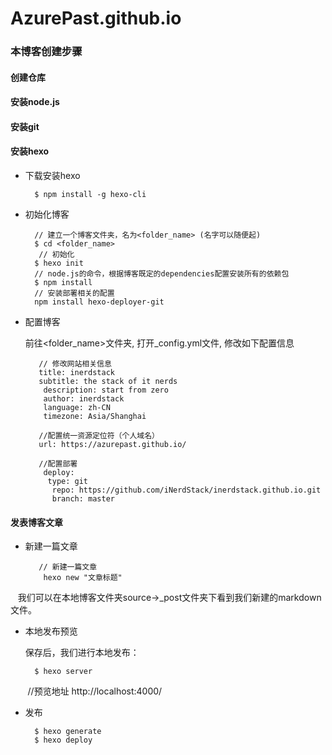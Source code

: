 # AzurePast.github.io

### 本博客创建步骤

#### 创建仓库
#### 安装node.js
#### 安装git
#### 安装hexo
* 下载安装hexo

        $ npm install -g hexo-cli
    
* 初始化博客

        // 建立一个博客文件夹，名为<folder_name> (名字可以随便起)
        $ cd <folder_name>
         // 初始化
        $ hexo init
        // node.js的命令，根据博客既定的dependencies配置安装所有的依赖包
        $ npm install
        // 安装部署相关的配置
        npm install hexo-deployer-git
    
* 配置博客

    前往<folder_name>文件夹, 打开_config.yml文件, 修改如下配置信息

         // 修改网站相关信息
         title: inerdstack
         subtitle: the stack of it nerds
          description: start from zero
          author: inerdstack
          language: zh-CN
          timezone: Asia/Shanghai
    
         //配置统一资源定位符（个人域名）
         url: https://azurepast.github.io/
    
         //配置部署
          deploy:
           type: git
            repo: https://github.com/iNerdStack/inerdstack.github.io.git
            branch: master
      
#### 发表博客文章

* 新建一篇文章

         // 新建一篇文章
          hexo new "文章标题"
    
    我们可以在本地博客文件夹source->_post文件夹下看到我们新建的markdown文件。
        
* 本地发布预览

    保存后，我们进行本地发布：

        $ hexo server

        //预览地址 http://localhost:4000/
 
        
* 发布     

        $ hexo generate
        $ hexo deploy

